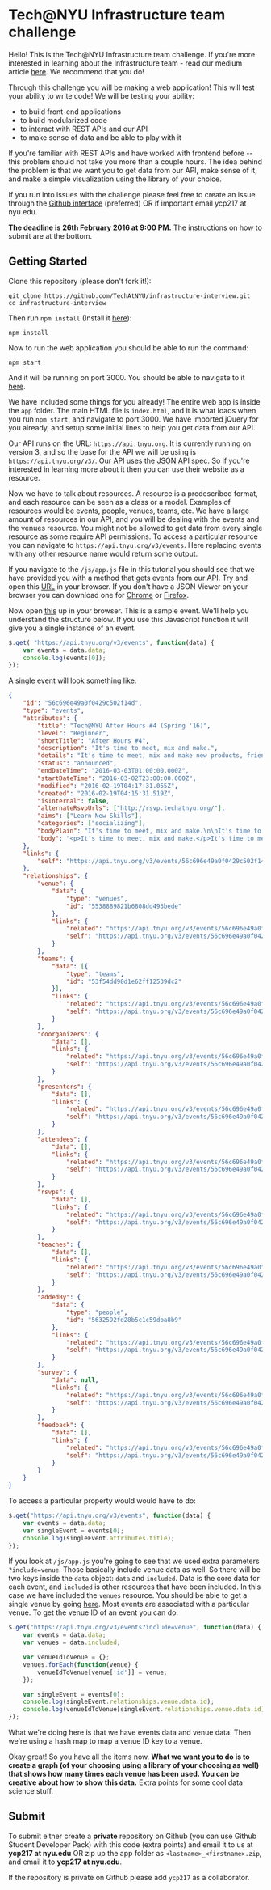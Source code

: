 # Tech@NYU Infrastructure team challenge

Hello! This is the Tech@NYU Infrastructure team challenge. If you're more interested in learning about the Infrastructure team - read our medium article [here](https://blog.techatnyu.org/tech-nyu-s-internal-infrastructure-team-868c365cd496#.1ssukbte0). We recommend that you do!

Through this challenge you will be making a web application! This will test your ability to write code! We will be testing your ability:

- to build front-end applications
- to build modularized code
- to interact with REST APIs and our API
- to make sense of data and be able to play with it

If you're familiar with REST APIs and have worked with frontend before -- this problem should not take you more than a couple hours. The idea behind the problem is that we want you to get data from our API, make sense of it, and make a simple visualization using the library of your choice.

If you run into issues with the challenge please feel free to create an issue through the [Github interface](https://github.com/TechAtNYU/infrastructure-interview/issues) (preferred) OR if important email ycp217 at nyu.edu.

**The deadline is 26th February 2016 at 9:00 PM.** The instructions on how to submit are at the bottom.

## Getting Started

Clone this repository (please don't fork it!):

```
git clone https://github.com/TechAtNYU/infrastructure-interview.git
cd infrastructure-interview
```

Then run `npm install` (Install it [here](https://www.npmjs.com/)):

```
npm install
```

Now to run the web application you should be able to run the command:

```
npm start
```

And it will be running on port 3000. You should be able to navigate to it [here](http://localhost:3000/).

We have included some things for you already! The entire web app is inside the `app` folder. The main HTML file is `index.html`, and it is what loads when you run `npm start`, and navigate to port 3000. We have imported jQuery for you already, and setup some initial lines to help you get data from our API.

Our API runs on the URL: `https://api.tnyu.org`. It is currently running on version 3, and so the base for the API we will be using is `https://api.tnyu.org/v3/`. Our API uses the [JSON API](http://jsonapi.org/) spec. So if you're interested in learning more about it then you can use their website as a resource.

Now we have to talk about resources. A resource is a predescribed format, and each resource can be seen as a class or a model. Examples of resources would be events, people, venues, teams, etc. We have a large amount of resources in our API, and you will be dealing with the events and the venues resource. You might not be allowed to get data from every single resource as some require API permissions. To access a particular resource you can navigate to `https://api.tnyu.org/v3/events`. Here replacing events with any other resource name would return some output.

If you navigate to the `/js/app.js` file in this tutorial you should see that we have provided you with a method that gets events from our API. Try and open this [URL](https://api.tnyu.org/v3/events) in your browser. If you don't have a JSON Viewer on your browser you can download one for [Chrome](https://chrome.google.com/webstore/detail/jsonview/chklaanhfefbnpoihckbnefhakgolnmc?hl=en) or [Firefox](https://addons.mozilla.org/en-us/firefox/addon/jsonview/).

Now open [this](https://api.tnyu.org/v3/events/56c696e49a0f0429c502f14d) up in your browser. This is a sample event. We'll help you understand the structure below. If you use this Javascript function it will give you a single instance of an event.

```js
$.get( "https://api.tnyu.org/v3/events", function(data) {
    var events = data.data;
    console.log(events[0]);
});
```

A single event will look something like:

```json
{
    "id": "56c696e49a0f0429c502f14d",
    "type": "events",
    "attributes": {
        "title": "Tech@NYU After Hours #4 (Spring '16)",
        "level": "Beginner",
        "shortTitle": "After Hours #4",
        "description": "It's time to meet, mix and make.",
        "details": "It's time to meet, mix and make new products, friends and collegiate bonds. Also come with projects and an open mind. Pizza will be served! Make sure to RSVP!",
        "status": "announced",
        "endDateTime": "2016-03-03T01:00:00.000Z",
        "startDateTime": "2016-03-02T23:00:00.000Z",
        "modified": "2016-02-19T04:17:31.055Z",
        "created": "2016-02-19T04:15:31.519Z",
        "isInternal": false,
        "alternateRsvpUrls": ["http://rsvp.techatnyu.org/"],
        "aims": ["Learn New Skills"],
        "categories": ["socializing"],
        "bodyPlain": "It's time to meet, mix and make.\n\nIt's time to meet, mix and make new products, friends and collegiate bonds. Also come with projects and an open mind. Pizza will be served! Make sure to RSVP!\n\nAll Tech@NYU events are covered by a strict anti-harassment policy: http://techatnyu.org/anti-harassment",
        "body": "<p>It's time to meet, mix and make.</p>It's time to meet, mix and make new products, friends and collegiate bonds. Also come with projects and an open mind. Pizza will be served! Make sure to RSVP!<p>All Tech@NYU events are covered by a strict <a href=\"http://techatnyu.org/anti-harassment\">anti-harassment policy</a>.</p>"
    },
    "links": {
        "self": "https://api.tnyu.org/v3/events/56c696e49a0f0429c502f14d"
    },
    "relationships": {
        "venue": {
            "data": {
                "type": "venues",
                "id": "5538889821b6808dd493bede"
            },
            "links": {
                "related": "https://api.tnyu.org/v3/events/56c696e49a0f0429c502f14d/venue",
                "self": "https://api.tnyu.org/v3/events/56c696e49a0f0429c502f14d/relationships/venue"
            }
        },
        "teams": {
            "data": [{
                "type": "teams",
                "id": "53f54dd98d1e62ff12539dc2"
            }],
            "links": {
                "related": "https://api.tnyu.org/v3/events/56c696e49a0f0429c502f14d/teams",
                "self": "https://api.tnyu.org/v3/events/56c696e49a0f0429c502f14d/relationships/teams"
            }
        },
        "coorganizers": {
            "data": [],
            "links": {
                "related": "https://api.tnyu.org/v3/events/56c696e49a0f0429c502f14d/coorganizers",
                "self": "https://api.tnyu.org/v3/events/56c696e49a0f0429c502f14d/relationships/coorganizers"
            }
        },
        "presenters": {
            "data": [],
            "links": {
                "related": "https://api.tnyu.org/v3/events/56c696e49a0f0429c502f14d/presenters",
                "self": "https://api.tnyu.org/v3/events/56c696e49a0f0429c502f14d/relationships/presenters"
            }
        },
        "attendees": {
            "data": [],
            "links": {
                "related": "https://api.tnyu.org/v3/events/56c696e49a0f0429c502f14d/attendees",
                "self": "https://api.tnyu.org/v3/events/56c696e49a0f0429c502f14d/relationships/attendees"
            }
        },
        "rsvps": {
            "data": [],
            "links": {
                "related": "https://api.tnyu.org/v3/events/56c696e49a0f0429c502f14d/rsvps",
                "self": "https://api.tnyu.org/v3/events/56c696e49a0f0429c502f14d/relationships/rsvps"
            }
        },
        "teaches": {
            "data": [],
            "links": {
                "related": "https://api.tnyu.org/v3/events/56c696e49a0f0429c502f14d/teaches",
                "self": "https://api.tnyu.org/v3/events/56c696e49a0f0429c502f14d/relationships/teaches"
            }
        },
        "addedBy": {
            "data": {
                "type": "people",
                "id": "5632592fd28b5c1c59dba8b9"
            },
            "links": {
                "related": "https://api.tnyu.org/v3/events/56c696e49a0f0429c502f14d/addedBy",
                "self": "https://api.tnyu.org/v3/events/56c696e49a0f0429c502f14d/relationships/addedBy"
            }
        },
        "survey": {
            "data": null,
            "links": {
                "related": "https://api.tnyu.org/v3/events/56c696e49a0f0429c502f14d/survey",
                "self": "https://api.tnyu.org/v3/events/56c696e49a0f0429c502f14d/relationships/survey"
            }
        },
        "feedback": {
            "data": [],
            "links": {
                "related": "https://api.tnyu.org/v3/events/56c696e49a0f0429c502f14d/feedback",
                "self": "https://api.tnyu.org/v3/events/56c696e49a0f0429c502f14d/relationships/feedback"
            }
        }
    }
}
```

To access a particular property would would have to do:

```js
$.get("https://api.tnyu.org/v3/events", function(data) {
    var events = data.data;
    var singleEvent = events[0];
    console.log(singleEvent.attributes.title);
});
```

If you look at `/js/app.js` you're going to see that we used extra parameters `?include=venue`. Those basically include venue data as well. So there will be two keys inside the `data` object: `data` and `included`. Data is the core data for each event, and `included` is other resources that have been included. In this case we have included the `venues` resource. You should be able to get a single venue by going [here](https://api.tnyu.org/v3/venues/5538889821b6808dd493bede). Most events are associated with a particular venue. To get the venue ID of an event you can do:

```js
$.get("https://api.tnyu.org/v3/events?include=venue", function(data) {
    var events = data.data;
    var venues = data.included;

    var venueIdToVenue = {};
    venues.forEach(function(venue) {
        venueIdToVenue[venue['id']] = venue;
    });

    var singleEvent = events[0];
    console.log(singleEvent.relationships.venue.data.id);
    console.log(venueIdToVenue[singleEvent.relationships.venue.data.id]);
});
```

What we're doing here is that we have events data and venue data. Then we're using a hash map to map a venue ID key to a venue.

Okay great! So you have all the items now. **What we want you to do is to create a graph (of your choosing using a library of your choosing as well) that shows how many times each venue has been used. You can be creative about how to show this data.** Extra points for some cool data science stuff.

## Submit

To submit either create a **private** repository on Github (you can use Github Student Developer Pack) with this code (extra points) and email it to us at **ycp217 at nyu.edu** OR zip up the app folder as `<lastname>_<firstname>.zip`, and email it to **ycp217 at nyu.edu**.

If the repository is private on Github please add `ycp217` as a collaborator.
